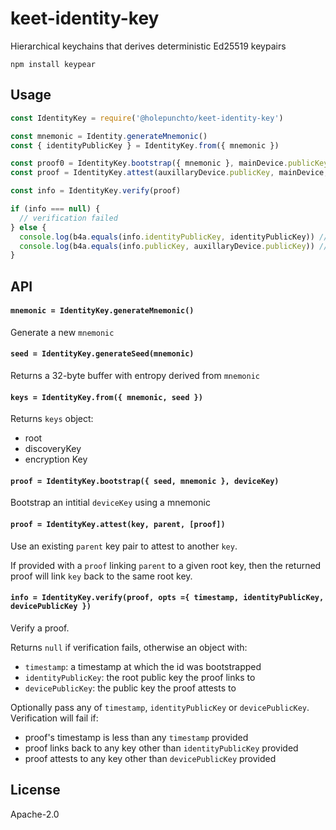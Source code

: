 # keet-identity-key

Hierarchical keychains that derives deterministic Ed25519 keypairs

```
npm install keypear
```

## Usage

``` js
const IdentityKey = require('@holepunchto/keet-identity-key')

const mnemonic = Identity.generateMnemonic()
const { identityPublicKey } = IdentityKey.from({ mnemonic })

const proof0 = IdentityKey.bootstrap({ mnemonic }, mainDevice.publicKey)
const proof = IdentityKey.attest(auxillaryDevice.publicKey, mainDevice, proof0)

const info = IdentityKey.verify(proof)

if (info === null) {
  // verification failed
} else {
  console.log(b4a.equals(info.identityPublicKey, identityPublicKey)) // true
  console.log(b4a.equals(info.publicKey, auxillaryDevice.publicKey)) // true
}
```

## API

#### `mnemonic = IdentityKey.generateMnemonic()`

Generate a new `mnemonic`

#### `seed = IdentityKey.generateSeed(mnemonic)`

Returns a 32-byte buffer with entropy derived from `mnemonic`

#### `keys = IdentityKey.from({ mnemonic, seed })`

Returns `keys` object:
- root
- discoveryKey
- encryption Key

#### `proof = IdentityKey.bootstrap({ seed, mnemonic }, deviceKey)`

Bootstrap an intitial `deviceKey` using a mnemonic

#### `proof = IdentityKey.attest(key, parent, [proof])`

Use an existing `parent` key pair to attest to another `key`.

If provided with a `proof` linking `parent` to a given root key, then the returned proof will link `key` back to the same root key.

#### `info = IdentityKey.verify(proof, opts ={ timestamp, identityPublicKey, devicePublicKey })`

Verify a proof.

Returns `null` if verification fails, otherwise an object with:
- `timestamp`: a timestamp at which the id was bootstrapped
- `identityPublicKey`: the root public key the proof links to
- `devicePublicKey`: the public key the proof attests to

Optionally pass any of `timestamp`, `identityPublicKey` or `devicePublicKey`. Verification will fail if:

- proof's timestamp is less than any `timestamp` provided
- proof links back to any key other than `identityPublicKey` provided
- proof attests to any key other than `devicePublicKey` provided

## License

Apache-2.0
